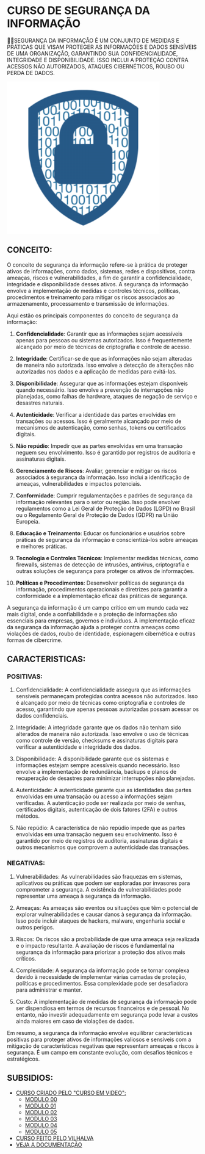 # CURSO DE SEGURANÇA DA INFORMAÇÃO
👨‍⚖️SEGURANÇA DA INFORMAÇÃO É UM CONJUNTO DE MEDIDAS E PRÁTICAS QUE VISAM PROTEGER AS INFORMAÇÕES E DADOS SENSÍVEIS DE UMA ORGANIZAÇÃO, GARANTINDO SUA CONFIDENCIALIDADE, INTEGRIDADE E DISPONIBILIDADE. ISSO INCLUI A PROTEÇÃO CONTRA ACESSOS NÃO AUTORIZADOS, ATAQUES CIBERNÉTICOS, ROUBO OU PERDA DE DADOS.

<img src="FOTO.png" align="center" width="400"> <br>

## CONCEITO:
O conceito de segurança da informação refere-se à prática de proteger ativos de informações, como dados, sistemas, redes e dispositivos, contra ameaças, riscos e vulnerabilidades, a fim de garantir a confidencialidade, integridade e disponibilidade desses ativos. A segurança da informação envolve a implementação de medidas e controles técnicos, políticas, procedimentos e treinamento para mitigar os riscos associados ao armazenamento, processamento e transmissão de informações.

Aqui estão os principais componentes do conceito de segurança da informação:

1. **Confidencialidade**: Garantir que as informações sejam acessíveis apenas para pessoas ou sistemas autorizados. Isso é frequentemente alcançado por meio de técnicas de criptografia e controle de acesso.

2. **Integridade**: Certificar-se de que as informações não sejam alteradas de maneira não autorizada. Isso envolve a detecção de alterações não autorizadas nos dados e a aplicação de medidas para evitá-las.

3. **Disponibilidade**: Assegurar que as informações estejam disponíveis quando necessário. Isso envolve a prevenção de interrupções não planejadas, como falhas de hardware, ataques de negação de serviço e desastres naturais.

4. **Autenticidade**: Verificar a identidade das partes envolvidas em transações ou acessos. Isso é geralmente alcançado por meio de mecanismos de autenticação, como senhas, tokens ou certificados digitais.

5. **Não repúdio**: Impedir que as partes envolvidas em uma transação neguem seu envolvimento. Isso é garantido por registros de auditoria e assinaturas digitais.

6. **Gerenciamento de Riscos**: Avaliar, gerenciar e mitigar os riscos associados à segurança da informação. Isso inclui a identificação de ameaças, vulnerabilidades e impactos potenciais.

7. **Conformidade**: Cumprir regulamentações e padrões de segurança da informação relevantes para o setor ou região. Isso pode envolver regulamentos como a Lei Geral de Proteção de Dados (LGPD) no Brasil ou o Regulamento Geral de Proteção de Dados (GDPR) na União Europeia.

8. **Educação e Treinamento**: Educar os funcionários e usuários sobre práticas de segurança da informação e conscientizá-los sobre ameaças e melhores práticas.

9. **Tecnologia e Controles Técnicos**: Implementar medidas técnicas, como firewalls, sistemas de detecção de intrusões, antivírus, criptografia e outras soluções de segurança para proteger os ativos de informações.

10. **Políticas e Procedimentos**: Desenvolver políticas de segurança da informação, procedimentos operacionais e diretrizes para garantir a conformidade e a implementação eficaz das práticas de segurança.

A segurança da informação é um campo crítico em um mundo cada vez mais digital, onde a confiabilidade e a proteção de informações são essenciais para empresas, governos e indivíduos. A implementação eficaz da segurança da informação ajuda a proteger contra ameaças como violações de dados, roubo de identidade, espionagem cibernética e outras formas de cibercrime.

## CARACTERISTICAS:
### POSITIVAS:
1. Confidencialidade: A confidencialidade assegura que as informações sensíveis permaneçam protegidas contra acessos não autorizados. Isso é alcançado por meio de técnicas como criptografia e controles de acesso, garantindo que apenas pessoas autorizadas possam acessar os dados confidenciais.

2. Integridade: A integridade garante que os dados não tenham sido alterados de maneira não autorizada. Isso envolve o uso de técnicas como controle de versão, checksums e assinaturas digitais para verificar a autenticidade e integridade dos dados.

3. Disponibilidade: A disponibilidade garante que os sistemas e informações estejam sempre acessíveis quando necessário. Isso envolve a implementação de redundância, backups e planos de recuperação de desastres para minimizar interrupções não planejadas.

4. Autenticidade: A autenticidade garante que as identidades das partes envolvidas em uma transação ou acesso a informações sejam verificadas. A autenticação pode ser realizada por meio de senhas, certificados digitais, autenticação de dois fatores (2FA) e outros métodos.

5. Não repúdio: A característica de não repúdio impede que as partes envolvidas em uma transação neguem seu envolvimento. Isso é garantido por meio de registros de auditoria, assinaturas digitais e outros mecanismos que comprovem a autenticidade das transações.

### NEGATIVAS:
1. Vulnerabilidades: As vulnerabilidades são fraquezas em sistemas, aplicativos ou práticas que podem ser exploradas por invasores para comprometer a segurança. A existência de vulnerabilidades pode representar uma ameaça à segurança da informação.

2. Ameaças: As ameaças são eventos ou situações que têm o potencial de explorar vulnerabilidades e causar danos à segurança da informação. Isso pode incluir ataques de hackers, malware, engenharia social e outros perigos.

3. Riscos: Os riscos são a probabilidade de que uma ameaça seja realizada e o impacto resultante. A avaliação de riscos é fundamental na segurança da informação para priorizar a proteção dos ativos mais críticos.

4. Complexidade: A segurança da informação pode se tornar complexa devido à necessidade de implementar várias camadas de proteção, políticas e procedimentos. Essa complexidade pode ser desafiadora para administrar e manter.

5. Custo: A implementação de medidas de segurança da informação pode ser dispendiosa em termos de recursos financeiros e de pessoal. No entanto, não investir adequadamente em segurança pode levar a custos ainda maiores em caso de violações de dados.

Em resumo, a segurança da informação envolve equilibrar características positivas para proteger ativos de informações valiosos e sensíveis com a mitigação de características negativas que representam ameaças e riscos à segurança. É um campo em constante evolução, com desafios técnicos e estratégicos.

## SUBSIDIOS:
- [CURSO CRIADO PELO "CURSO EM VIDEO":](https://www.youtube.com/c/CursoemV%C3%ADdeo)
  - [MODULO 00](https://youtube.com/playlist?list=PLHz_AreHm4dlaTyjolzCFC6IjLzO8O0XV&si=oKYkPqAAwCF3DmPz)
  - [MODULO 01](https://youtube.com/playlist?list=PLHz_AreHm4dkYS6J9KeYgCCVpo5OXkvgE&si=X9G9TSymoJJCJgjy)
  - [MODULO 02](https://youtube.com/playlist?list=PLHz_AreHm4dlT599reA1xLkbT83g2gMvI&si=EDCYTs0YCTBz_nER)
  - [MODULO 03](https://youtube.com/playlist?list=PLHz_AreHm4dk_fmrqfUjH6Ud6S5NYMaj1&si=9l5AeGiUBqj15Mee)
  - [MODULO 04](https://www.estudonauta.com/matricula/)
  - [MODULO 05](https://www.estudonauta.com/matricula/)
- [CURSO FEITO PELO VILHALVA](https://github.com/VILHALVA)
- [VEJA A DOCUMENTAÇÃO](https://cartilha.cert.br/livro/cartilha-seguranca-internet.pdf)
